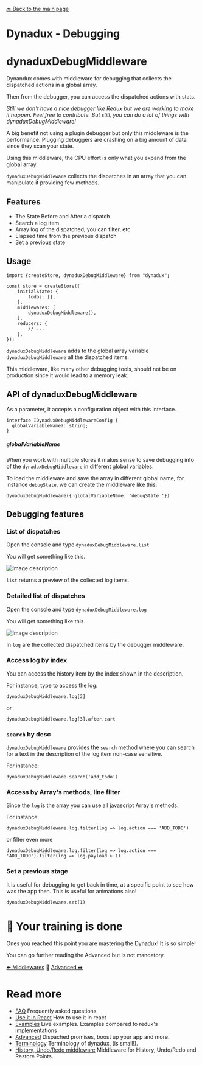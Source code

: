 [🔙 Back to the main page](../README.md)

# Dynadux - Debugging

# dynaduxDebugMiddleware

Dynandux comes with middleware for debugging that collects the dispatched actions in a global array.

Then from the debugger, you can access the dispatched actions with stats. 

_Still we don't have a nice debugger like Redux but we are working to make it happen. Feel free to contribute. But still, you can do a lot of things with dynaduxDebugMiddleware!_

A big benefit not using a plugin debugger but only this middleware is the performance.
Plugging debuggers are crashing on a big amount of data since they scan your state.

Using this middleware, the CPU effort is only what you expand from the global array. 

`dynaduxDebugMiddleware` collects the dispatches in an array that you can manipulate it providing few methods.

## Features

- The State Before and After a dispatch
- Search a log item
- Array log of the dispatched, you can filter, etc
- Elapsed time from the previous dispatch
- Set a previous state

## Usage

```
import {createStore, dynaduxDebugMiddleware} from "dynadux";

const store = createStore({
    initialState: {
        todos: [],
    },
    middlewares: [
        dynaduxDebugMiddleware(),
    ],
    reducers: {
        // ...
    },
});

```

`dynaduxDebugMiddleware` adds to the global array variable `dynaduxDebugMiddleware` all the dispatched items.

This middleware, like many other debugging tools, should not be on production since it would lead to a memory leak.

## API of dynaduxDebugMiddleware

As a parameter, it accepts a configuration object with this interface.

```
interface IDynaduxDebugMiddlewareConfig {
  globalVariableName?: string;
}
```

##### globalVariableName

When you work with multiple stores it makes sense to save debugging info of the `dynaduxDebugMiddleware` in different global variables.

To load the middleware and save the array in different global name, for instance `debugState`, we can create the middleware like this:

`dynaduxDebugMiddleware({ globalVariableName: 'debugState '})`

## Debugging features

### List of dispatches

Open the console and type `dynaduxDebugMiddleware.list`

You will get something like this.

![Image description](assets/pending.png)

`list` returns a preview of the collected log items.

### Detailed list of dispatches

Open the console and type `dynaduxDebugMiddleware.log`

You will get something like this.

![Image description](assets/pending.png)

In `log` are the collected dispatched items by the debugger middleware.

### Access log by index

You can access the history item by the index shown in the description.

For instance, type to access the log:

`dynaduxDebugMiddleware.log[3]` 

or 

`dynaduxDebugMiddleware.log[3].after.cart`

### `search` by desc

`dynaduxDebugMiddleware` provides the `search` method where you can search for a text in the description of the log item non-case sensitive.

For instance:

`dynaduxDebugMiddleware.search('add_todo')`

### Access by Array's methods, line filter

Since the `log` is the array you can use all javascript Array's methods.

For instance: 

`dynaduxDebugMiddleware.log.filter(log => log.action === 'ADD_TODO')`

or filter even more

`dynaduxDebugMiddleware.log.filter(log => log.action === 'ADD_TODO').filter(log => log.payload > 1)`

### Set a previous stage

It is useful for debugging to get back in time, at a specific point to see how was the app then. This is useful for animations also!

`dynaduxDebugMiddleware.set(1)`

# 🎉 Your training is done

Ones you reached this point you are mastering the Dynadux! It is so simple!

You can go further reading the Advanced but is not mandatory.

[⬅️ Middlewares](./Middlewares.md) 🔶 [Advanced ➡️](./Advanced.md) 

# Read more 

- [FAQ](./FAQ.md) Frequently asked questions
- [Use it in React](./React.md) How to use it in react
- [Examples](./Examples.md) Live examples. Examples compared to redux's implementations
- [Advanced](./Advanced.md) Dispached promises, boost up your app and more.
- [Terminology](./Terminology.md) Terminology of dynadux, (is small!).
- [History, Undo/Redo middleware](https://github.com/aneldev/dynadux-history-middleware) Middleware for History, Undo/Redo and Restore Points.
